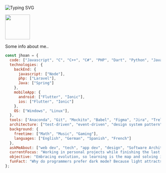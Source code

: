 ![Typing SVG](https://readme-typing-svg.demolab.com?font=Fira+Code&pause=1000&center=true&vCenter=true&random=false&width=435&lines=Hi..+;I'm+Jhoan+Guti%C3%A9rrez;Software+Engineer+Undergraduate;Nice+to+have+you+around+!)
<p></p>
<img src="https://media.giphy.com/media/SWchakFYsYDQJZcU7o/giphy.gif" width="80"><p>Some info about me..</p>

```javascript
const jhoan = {
  code: ["Javascript", "C", "C++", "C#", "PHP", "Dart", "Python", "Java"],
  technologies: {
    backEnd: {
      javascript: ["Node"],
      php: ["Laravel"],
      Java: ["Spring"]
    },
    mobileApp: {
      android: ["Flutter", "Ionic"],
      ios: ["Flutter", "Ionic"]
    },
    OS: ["Windows", "Linux"],
  },
  tools: ["Anaconda", "Git", "Mockito", "Babel", "Figma", "Jira", "Trello", "Docker", "Bootstrap", "TailwindCSS", "Vite", "Svelte", "Jest"],
  architecture: ["test-driven", "event-driven", "design system pattern"],
  background: {
    freetime: ["Math", "Music", "Gaming"],
    languages: ["English", "German", "Spanish", "French"]
  },
  askMeAbout: ["web dev", "tech", "app dev", "design", "Software Architecture"],
  currentFocus: "Working in personal projects while finishing the last cycle of bachelor studies!",
  objective: "Embracing evolution, so learning is the map and solving is the compass",
  funFact: "Why do programmers prefer dark mode? Because light attracts bugs!"
};
